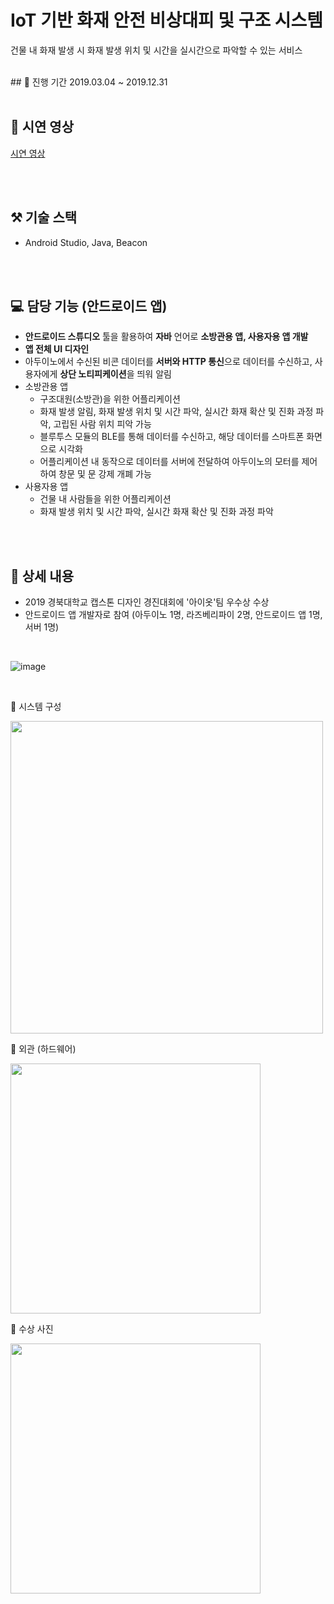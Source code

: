 # IoT 기반 화재 안전 비상대피 및 구조 시스템
건물 내 화재 발생 시 화재 발생 위치 및 시간을 실시간으로 파악할 수 있는 서비스

<br>
## 📅 진행 기간
2019.03.04 ~ 2019.12.31

<br>
<br>

## 🎥 시연 영상
[시연 영상](https://youtu.be/cDme8rg-NMw)

<br>
<br>

## ⚒️ 기술 스택
- Android Studio, Java, Beacon


<br>
<br>

## 💻 담당 기능 (안드로이드 앱)
- **안드로이드 스튜디오** 툴을 활용하여 **자바** 언어로 **소방관용 앱, 사용자용 앱 개발**
- **앱 전체 UI 디자인**
- 아두이노에서 수신된 비콘 데이터를 **서버와 HTTP 통신**으로 데이터를 수신하고, 사용자에게 **상단 노티피케이션**을 띄워 알림
- 소방관용 앱
    - 구조대원(소방관)을 위한 어플리케이션
    - 화재 발생 알림, 화재 발생 위치 및 시간 파악, 실시간 화재 확산 및 진화 과정 파악, 고립된 사람 위치 피악 가능
    - 블루투스 모듈의 BLE를 통해 데이터를 수신하고, 해당 데이터를 스마트폰 화면으로 시각화
    - 어플리케이션 내 동작으로 데이터를 서버에 전달하여 아두이노의 모터를 제어하여 창문 및 문 강제 개폐 가능
- 사용자용 앱
    - 건물 내 사람들을 위한 어플리케이션
    - 화재 발생 위치 및 시간 파악, 실시간 화재 확산 및 진화 과정 파악

<br>
<br>

## 📖 상세 내용
- 2019 경북대학교 캡스톤 디자인 경진대회에 '아이옷'팀 우수상 수상
- 안드로이드 앱 개발자로 참여 (아두이노 1명, 라즈베리파이 2명, 안드로이드 앱 1명, 서버 1명)

<br>

![image](https://user-images.githubusercontent.com/60952506/225846081-f2bbbc8c-e83a-44de-aaea-0e16019ecfde.png)

<br>

🔹 시스템 구성

<img src="https://user-images.githubusercontent.com/60952506/225846270-4c3fb5a5-d867-4d1b-8e43-eb64b227f782.png" width="500" />

<br>

🔹 외관 (하드웨어)

<img src="https://user-images.githubusercontent.com/60952506/225846630-eb082e60-3fe0-4f2b-905e-c23383d1a604.png" width="400"/>

<br>

🔹 수상 사진

<img src="https://user-images.githubusercontent.com/60952506/225846798-51297ddf-0edf-48c2-a7c8-52f397c98f1c.png" width="400"/>
